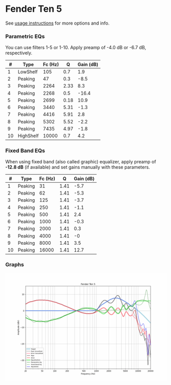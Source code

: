 # Fender Ten 5
See [usage instructions](https://github.com/jaakkopasanen/AutoEq#usage) for more options and info.

### Parametric EQs
You can use filters 1-5 or 1-10. Apply preamp of -4.0 dB or -6.7 dB, respectively.

|   # | Type      |   Fc (Hz) |    Q |   Gain (dB) |
|-----|-----------|-----------|------|-------------|
|   1 | LowShelf  |       105 | 0.7  |         1.9 |
|   2 | Peaking   |        47 | 0.3  |        -8.5 |
|   3 | Peaking   |      2264 | 2.33 |         8.3 |
|   4 | Peaking   |      2268 | 0.5  |       -16.4 |
|   5 | Peaking   |      2699 | 0.18 |        10.9 |
|   6 | Peaking   |      3440 | 5.31 |        -1.3 |
|   7 | Peaking   |      4416 | 5.91 |         2.8 |
|   8 | Peaking   |      5302 | 5.52 |        -2.2 |
|   9 | Peaking   |      7435 | 4.97 |        -1.8 |
|  10 | HighShelf |     10000 | 0.7  |         4.2 |

### Fixed Band EQs
When using fixed band (also called graphic) equalizer, apply preamp of **-12.8 dB** (if available) and set gains manually with these parameters.

|   # | Type    |   Fc (Hz) |    Q |   Gain (dB) |
|-----|---------|-----------|------|-------------|
|   1 | Peaking |        31 | 1.41 |        -5.7 |
|   2 | Peaking |        62 | 1.41 |        -5.3 |
|   3 | Peaking |       125 | 1.41 |        -3.7 |
|   4 | Peaking |       250 | 1.41 |        -1.1 |
|   5 | Peaking |       500 | 1.41 |         2.4 |
|   6 | Peaking |      1000 | 1.41 |        -0.3 |
|   7 | Peaking |      2000 | 1.41 |         0.3 |
|   8 | Peaking |      4000 | 1.41 |        -0   |
|   9 | Peaking |      8000 | 1.41 |         3.5 |
|  10 | Peaking |     16000 | 1.41 |        12.7 |

### Graphs
![](./Fender%20Ten%205.png)
